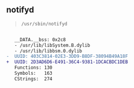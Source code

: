 ## notifyd

> `/usr/sbin/notifyd`

```diff

   __DATA.__bss: 0x2c8
   - /usr/lib/libSystem.B.dylib
   - /usr/lib/libbsm.0.dylib
-  UUID: 403C3814-02E3-3DD9-B8DF-38094B49A18F
+  UUID: 2D3AD6D6-E491-36C4-9381-1DCACBDC1DEB
   Functions: 130
   Symbols:   163
   CStrings:  274

```
